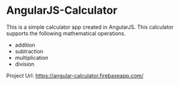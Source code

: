 # AngularJS-Calculator
This is a simple calculator app created in AngularJS. This calculator supports the following mathematical operations.

* addition
* subtraction
* multiplication
* division

Project Url: https://angular-calculator.firebaseapp.com/
